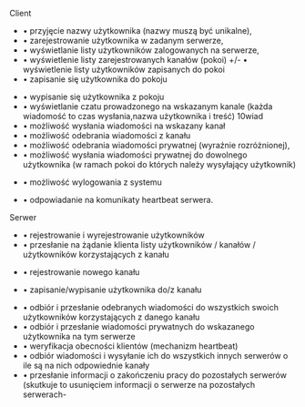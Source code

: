 Client
+   • przyjęcie nazwy użytkownika (nazwy muszą być unikalne),
+   • zarejestrowanie użytkownika w zadanym serwerze, 
+   • wyświetlanie listy użytkowników zalogowanych na serwerze, 
+   • wyświetlenie listy zarejestrowanych kanałów (pokoi)
+/-   • wyświetlenie listy użytkowników zapisanych do pokoi
+   • zapisanie się użytkownika do pokoju
-   • wypisanie się użytkownika z pokoju
-   • wyświetlanie czatu prowadzonego na wskazanym kanale (każda wiadomość to czas wysłania,nazwa użytkownika i treść) 10wiad
-   • możliwość wysłania wiadomości na wskazany kanał
-   • możliwość odebrania wiadomości z kanału
-   • możliwość odebrania wiadomości prywatnej (wyraźnie rozróżnionej),
-   • możliwość wysłania wiadomości prywatnej do dowolnego użytkownika (w ramach pokoi do których należy wysyłający użytkownik)
+   • możliwość wylogowania z systemu
-   • odpowiadanie na komunikaty heartbeat serwera.

Serwer
+   • rejestrowanie i wyrejestrowanie użytkowników
+ • przesłanie na żądanie klienta listy użytkowników / kanałów / użytkowników korzystających z kanału
-   • rejestrowanie nowego kanału
+   • zapisanie/wypisanie użytkownika do/z kanału
-   • odbiór i przesłanie odebranych wiadomości do wszystkich swoich użytkowników korzystających z danego kanału
-   • odbiór i przesłanie wiadomości prywatnych do wskazanego użytkownika na tym serwerze
-   • weryfikacja obecności klientów (mechanizm heartbeat)
-   • odbiór wiadomości i wysyłanie ich do wszystkich innych serwerów o ile są na nich odpowiednie kanały
-   • przesłanie informacji o zakończeniu pracy do pozostałych serwerów (skutkuje to usunięciem informacji o serwerze na pozostałych serwerach-